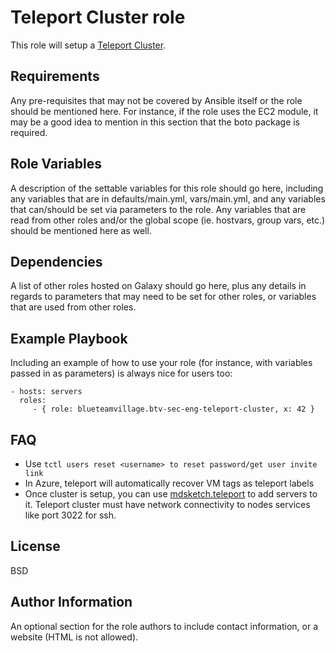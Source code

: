 Teleport Cluster role
=========

This role will setup a [Teleport Cluster](https://goteleport.com/).

Requirements
------------

Any pre-requisites that may not be covered by Ansible itself or the role should be mentioned here. For instance, if the role uses the EC2 module, it may be a good idea to mention in this section that the boto package is required.

Role Variables
--------------

A description of the settable variables for this role should go here, including any variables that are in defaults/main.yml, vars/main.yml, and any variables that can/should be set via parameters to the role. Any variables that are read from other roles and/or the global scope (ie. hostvars, group vars, etc.) should be mentioned here as well.

Dependencies
------------

A list of other roles hosted on Galaxy should go here, plus any details in regards to parameters that may need to be set for other roles, or variables that are used from other roles.

Example Playbook
----------------

Including an example of how to use your role (for instance, with variables passed in as parameters) is always nice for users too:

    - hosts: servers
      roles:
         - { role: blueteamvillage.btv-sec-eng-teleport-cluster, x: 42 }

FAQ
---

* Use `tctl users reset <username> to reset password/get user invite link`
* In Azure, teleport will automatically recover VM tags as teleport labels
* Once cluster is setup, you can use [mdsketch.teleport](https://github.com/mdsketch/ansible-teleport) to add servers to it. Teleport cluster must have network connectivity to nodes services like port 3022 for ssh.

License
-------

BSD

Author Information
------------------

An optional section for the role authors to include contact information, or a website (HTML is not allowed).
